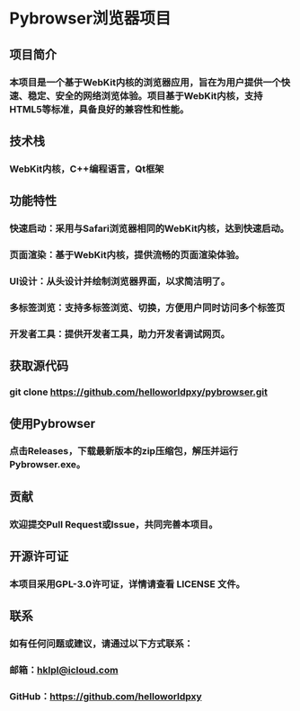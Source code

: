 # Pybrowser浏览器项目

## 项目简介

### 本项目是一个基于WebKit内核的浏览器应用，旨在为用户提供一个快速、稳定、安全的网络浏览体验。项目基于WebKit内核，支持HTML5等标准，具备良好的兼容性和性能。

## 技术栈

### WebKit内核，C++编程语言，Qt框架

## 功能特性

### 快速启动：采用与Safari浏览器相同的WebKit内核，达到快速启动。
### 页面渲染：基于WebKit内核，提供流畅的页面渲染体验。
### UI设计：从头设计并绘制浏览器界面，以求简洁明了。
### 多标签浏览：支持多标签浏览、切换，方便用户同时访问多个标签页
### 开发者工具：提供开发者工具，助力开发者调试网页。

## 获取源代码

### git clone https://github.com/helloworldpxy/pybrowser.git

## 使用Pybrowser

### 点击Releases，下载最新版本的zip压缩包，解压并运行Pybrowser.exe。

## 贡献

### 欢迎提交Pull Request或Issue，共同完善本项目。

## 开源许可证

### 本项目采用GPL-3.0许可证，详情请查看 LICENSE 文件。

## 联系

### 如有任何问题或建议，请通过以下方式联系：
### 邮箱：hklpl@icloud.com
### GitHub：https://github.com/helloworldpxy
